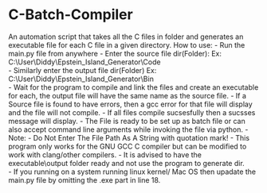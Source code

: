 # C-Batch-Compiler
An automation script that takes all the C files in folder and generates an executable file for each C file in a given directory.
How to use:
	- Run the  main.py file from anywhere
	- Enter the source file dir(Folder):
	    Ex: C:\User\Diddy\Epstein_Island_Generator\Code\
	- Similarly enter the output file dir(Folder)
	    Ex: C:\User\Diddy\Epstein_Island_Generator\Bin\
	- Wait for the program to compile and link the files and create an executable for each, the output file will have the same name as the source file.
	- If a Source file is found to have errors, then a gcc error for that file will display and the file will not compile.
	- If all files compile sucsesfully then a sucsses message will display.
 	- The File is ready to be set up as batch file or can also accept command line arguments while invoking the file via python.
	- Note:
	    - Do Not Enter The File Path As A String with quotation mark!
	    - This program only works for the GNU GCC C compiler but can be modified to work with clang/other compilers.
	    - It is advised to have the executable\output folder ready and not use the program to generate dir.  
     	    - If you running on a system running linux kernel/ Mac OS then upadate the main.py file by omitting the .exe part in line 18.
